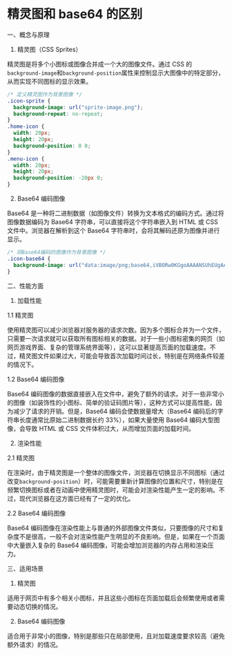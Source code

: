 # 精灵图和 base64 的区别

一、概念与原理

1. 精灵图（CSS Sprites）

精灵图是将多个小图标或图像合并成一个大的图像文件。通过 CSS 的`background-image`和`background-position`属性来控制显示大图像中的特定部分，从而实现不同图标的显示效果。

```css
/* 定义精灵图作为背景图像 */
.icon-sprite {
  background-image: url("sprite-image.png");
  background-repeat: no-repeat;
}
.home-icon {
  width: 20px;
  height: 20px;
  background-position: 0 0;
}
.menu-icon {
  width: 20px;
  height: 20px;
  background-position: -20px 0;
}
```

2. Base64 编码图像

Base64 是一种将二进制数据（如图像文件）转换为文本格式的编码方式。通过将图像数据编码为 Base64 字符串，可以直接将这个字符串嵌入到 HTML 或 CSS 文件中。浏览器在解析到这个 Base64 字符串时，会将其解码还原为图像并进行显示。

```css
/* 将Base64编码的图像作为背景图像 */
.icon-base64 {
  background-image: url("data:image/png;base64,iVBORw0KGgoAAAANSUhEUgAAAAUAAAAFCAYAAACNbyblAAAAHElEQVQI12P4//8/w38GIAXDIBKE0DHxgljNBAAO9TXL0Y4OHwAAAABJRU5ErkJggg==");
}
```

二、性能方面

1. 加载性能

1.1 精灵图

使用精灵图可以减少浏览器对服务器的请求次数。因为多个图标合并为一个文件，只需要一次请求就可以获取所有图标相关的数据。对于一些小图标密集的网页（如网页游戏界面、复杂的管理系统界面等），这可以显著提高页面的加载速度。不过，精灵图文件如果过大，可能会导致首次加载时间过长，特别是在网络条件较差的情况下。

1.2 Base64 编码图像

Base64 编码图像的数据直接嵌入在文件中，避免了额外的请求。对于一些非常小的图像（如装饰性的小图标、简单的验证码图片等），这种方式可以提高性能，因为减少了请求的开销。但是，Base64 编码会使数据量增大（Base64 编码后的字符串长度通常比原始二进制数据长约 33%），如果大量使用 Base64 编码大型图像，会导致 HTML 或 CSS 文件体积过大，从而增加页面的加载时间。

2. 渲染性能

2.1 精灵图

在渲染时，由于精灵图是一个整体的图像文件，浏览器在切换显示不同图标（通过改变`background-position`）时，可能需要重新计算图像的位置和尺寸，特别是在频繁切换图标或者在动画中使用精灵图时，可能会对渲染性能产生一定的影响。不过，现代浏览器在这方面已经有了一定的优化。

2.2 Base64 编码图像

Base64 编码图像在渲染性能上与普通的外部图像文件类似，只要图像的尺寸和复杂度不是很高，一般不会对渲染性能产生明显的不良影响。但是，如果在一个页面中大量嵌入复杂的 Base64 编码图像，可能会增加浏览器的内存占用和渲染压力。

三、适用场景

1. 精灵图

适用于网页中有多个相关小图标，并且这些小图标在页面加载后会频繁使用或者需要动态切换的情况。

2. Base64 编码图像

适合用于非常小的图像，特别是那些只在局部使用，且对加载速度要求较高（避免额外请求）的情况。
